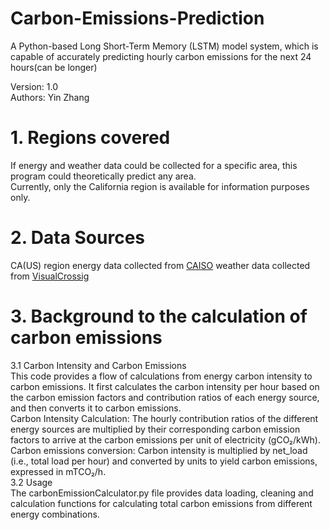 # Carbon-Emissions-Prediction
A Python-based Long Short-Term Memory (LSTM) model system, which is capable of accurately predicting hourly carbon emissions for the next 24 hours(can be longer)

Version: 1.0  
Authors: Yin Zhang
# 1. Regions covered  
If energy and weather data could be collected for a specific area, this program could theoretically predict any area.   
Currently, only the California region is available for information purposes only. 
# 2. Data Sources
CA(US) region energy data collected from [CAISO](https://www.gridstatus.io/graph/fuel-mix?iso=caiso&date=2024-07-15to2024-07-29](https://www.gridstatus.io/graph/fuel-mix?iso=caiso&date=2024-07-15to2024-07-29))
weather data collected from [VisualCrossig](https://www.visualcrossing.com/weather/weather-data-services)
# 3. Background to the calculation of carbon emissions  
3.1 Carbon Intensity and Carbon Emissions  
This code provides a flow of calculations from energy carbon intensity to carbon emissions. It first calculates the carbon intensity per hour based on the carbon emission factors and contribution ratios of each energy source, and then converts it to carbon emissions.  
Carbon Intensity Calculation: The hourly contribution ratios of the different energy sources are multiplied by their corresponding carbon emission factors to arrive at the carbon emissions per unit of electricity (gCO₂/kWh).  
Carbon emissions conversion: Carbon intensity is multiplied by net_load (i.e., total load per hour) and converted by units to yield carbon emissions, expressed in mTCO₂/h.  
3.2 Usage  
The carbonEmissionCalculator.py file provides data loading, cleaning and calculation functions for calculating total carbon emissions from different energy combinations.  
